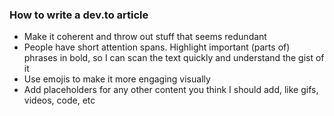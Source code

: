 ### How to write a dev.to article
- Make it coherent and throw out stuff that seems redundant
- People have short attention spans. Highlight important (parts of) phrases in bold, so I can scan the text quickly and understand the gist of it
- Use emojis to make it more engaging visually
- Add placeholders for any other content you think I should add, like gifs, videos, code, etc